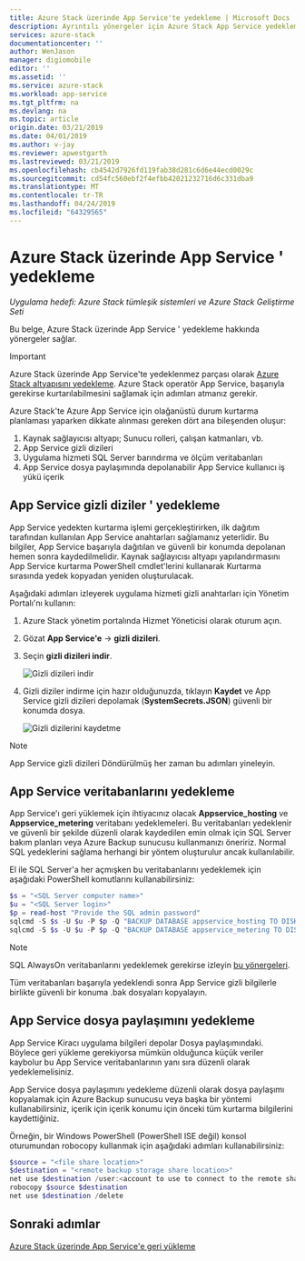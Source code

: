 ```yaml
---
title: Azure Stack üzerinde App Service'te yedekleme | Microsoft Docs
description: Ayrıntılı yönergeler için Azure Stack App Service yedekleme.
services: azure-stack
documentationcenter: ''
author: WenJason
manager: digiomobile
editor: ''
ms.assetid: ''
ms.service: azure-stack
ms.workload: app-service
ms.tgt_pltfrm: na
ms.devlang: na
ms.topic: article
origin.date: 03/21/2019
ms.date: 04/01/2019
ms.author: v-jay
ms.reviewer: apwestgarth
ms.lastreviewed: 03/21/2019
ms.openlocfilehash: cb4542d7926fd119fab38d281c6d6e44ecd0029c
ms.sourcegitcommit: cd54fc560ebf2f4efbb42021232716d6c331dba9
ms.translationtype: MT
ms.contentlocale: tr-TR
ms.lasthandoff: 04/24/2019
ms.locfileid: "64329565"
---
```

# <a name="back-up-app-service-on-azure-stack"></a>Azure Stack üzerinde App Service ' yedekleme

*Uygulama hedefi: Azure Stack tümleşik sistemleri ve Azure Stack Geliştirme Seti*  

Bu belge, Azure Stack üzerinde App Service ' yedekleme hakkında yönergeler sağlar.

> [!IMPORTANT]
> Azure Stack üzerinde App Service'te yedeklenmez parçası olarak [Azure Stack altyapısını yedekleme](azure-stack-backup-infrastructure-backup.md). Azure Stack operatör App Service, başarıyla gerekirse kurtarılabilmesini sağlamak için adımları atmanız gerekir.

Azure Stack'te Azure App Service için olağanüstü durum kurtarma planlaması yaparken dikkate alınması gereken dört ana bileşenden oluşur:
1. Kaynak sağlayıcısı altyapı; Sunucu rolleri, çalışan katmanları, vb. 
2. App Service gizli dizileri
3. Uygulama hizmeti SQL Server barındırma ve ölçüm veritabanları
4. App Service dosya paylaşımında depolanabilir App Service kullanıcı iş yükü içerik   

## <a name="back-up-app-service-secrets"></a>App Service gizli diziler ' yedekleme
App Service yedekten kurtarma işlemi gerçekleştirirken, ilk dağıtım tarafından kullanılan App Service anahtarları sağlamanız yeterlidir. Bu bilgiler, App Service başarıyla dağıtılan ve güvenli bir konumda depolanan hemen sonra kaydedilmelidir. Kaynak sağlayıcısı altyapı yapılandırmasını App Service kurtarma PowerShell cmdlet'lerini kullanarak Kurtarma sırasında yedek kopyadan yeniden oluşturulacak.

Aşağıdaki adımları izleyerek uygulama hizmeti gizli anahtarları için Yönetim Portalı'nı kullanın: 

1. Azure Stack yönetim portalında Hizmet Yöneticisi olarak oturum açın.

2. Gözat **App Service'e** -> **gizli dizileri**. 

3. Seçin **gizli dizileri indir**.

   ![Gizli dizileri indir](./media/app-service-back-up/download-secrets.png)

4. Gizli diziler indirme için hazır olduğunuzda, tıklayın **Kaydet** ve App Service gizli dizileri depolamak (**SystemSecrets.JSON**) güvenli bir konumda dosya. 

   ![Gizli dizilerini kaydetme](./media/app-service-back-up/save-secrets.png)

> [!NOTE]
> App Service gizli dizileri Döndürülmüş her zaman bu adımları yineleyin.

## <a name="back-up-the-app-service-databases"></a>App Service veritabanlarını yedekleme
App Service'ı geri yüklemek için ihtiyacınız olacak **Appservice_hosting** ve **Appservice_metering** veritabanı yedeklemeleri. Bu veritabanları yedeklenir ve güvenli bir şekilde düzenli olarak kaydedilen emin olmak için SQL Server bakım planları veya Azure Backup sunucusu kullanmanızı öneririz. Normal SQL yedeklerini sağlama herhangi bir yöntem oluşturulur ancak kullanılabilir.

El ile SQL Server'a her açmışken bu veritabanlarını yedeklemek için aşağıdaki PowerShell komutlarını kullanabilirsiniz:

  ```powershell
  $s = "<SQL Server computer name>"
  $u = "<SQL Server login>" 
  $p = read-host "Provide the SQL admin password"
  sqlcmd -S $s -U $u -P $p -Q "BACKUP DATABASE appservice_hosting TO DISK = '<path>\hosting.bak'"
  sqlcmd -S $s -U $u -P $p -Q "BACKUP DATABASE appservice_metering TO DISK = '<path>\metering.bak'"
  ```

> [!NOTE]
> SQL AlwaysOn veritabanlarını yedeklemek gerekirse izleyin [bu yönergeleri](https://docs.microsoft.com/sql/database-engine/availability-groups/windows/configure-backup-on-availability-replicas-sql-server?view=sql-server-2017). 

Tüm veritabanları başarıyla yedeklendi sonra App Service gizli bilgilerle birlikte güvenli bir konuma .bak dosyaları kopyalayın.

## <a name="back-up-the-app-service-file-share"></a>App Service dosya paylaşımını yedekleme
App Service Kiracı uygulama bilgileri depolar Dosya paylaşımındaki. Böylece geri yükleme gerekiyorsa mümkün olduğunca küçük veriler kaybolur bu App Service veritabanlarının yanı sıra düzenli olarak yedeklemelisiniz. 

App Service dosya paylaşımını yedekleme düzenli olarak dosya paylaşımı kopyalamak için Azure Backup sunucusu veya başka bir yöntemi kullanabilirsiniz, içerik için içerik konumu için önceki tüm kurtarma bilgilerini kaydettiğiniz. 

Örneğin, bir Windows PowerShell (PowerShell ISE değil) konsol oturumundan robocopy kullanmak için aşağıdaki adımları kullanabilirsiniz:

```powershell
$source = "<file share location>"
$destination = "<remote backup storage share location>"
net use $destination /user:<account to use to connect to the remote share in the format of domain\username> *
robocopy $source $destination
net use $destination /delete
```

## <a name="next-steps"></a>Sonraki adımlar
[Azure Stack üzerinde App Service'e geri yükleme](app-service-recover.md)